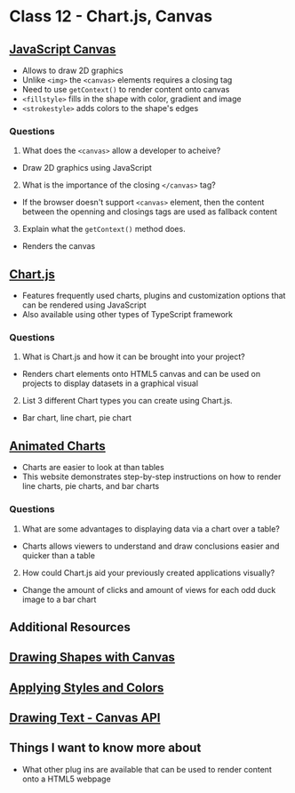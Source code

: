 # Class 12 - Chart.js, Canvas

## [JavaScript Canvas](https://www.javascripttutorial.net/web-apis/javascript-canvas/)
- Allows to draw 2D graphics
- Unlike ```<img>``` the ```<canvas>``` elements requires a closing tag
- Need to use ```getContext()``` to render content onto canvas
- ```<fillstyle>``` fills in the shape with color, gradient and image
- ```<strokestyle>``` adds colors to the shape's edges


### Questions
1. What does the ```<canvas>``` allow a developer to acheive?
- Draw 2D graphics using JavaScript
2. What is the importance of the closing ```</canvas>``` tag?
- If the browser doesn't support ```<canvas>``` element, then the content between the openning and closings tags are used as fallback content
3. Explain what the ```getContext()``` method does.
- Renders the canvas

## [Chart.js](https://www.chartjs.org/docs/latest/)
- Features frequently used charts, plugins and customization options that can be rendered using JavaScript
- Also available using other types of TypeScript framework


### Questions
1. What is Chart.js and how it can be brought into your project?
- Renders chart elements onto HTML5 canvas and can be used on projects to display datasets in a graphical visual
2. List 3 different Chart types you can create using Chart.js.
- Bar chart, line chart, pie chart

## [Animated Charts](https://www.webdesignerdepot.com/2013/11/easily-create-stunning-animated-charts-with-chart-js/)
- Charts are easier to look at than tables
- This website demonstrates step-by-step instructions on how to render line charts, pie charts, and bar charts

### Questions
1. What are some advantages to displaying data via a chart over a table?
- Charts allows viewers to understand and draw conclusions easier and quicker than a table
2. How could Chart.js aid your previously created applications visually?
- Change the amount of clicks and amount of views for each odd duck image to a bar chart

## Additional Resources

## [Drawing Shapes with Canvas](https://developer.mozilla.org/en-US/docs/Web/API/Canvas_API/Tutorial/Drawing_shapes)

## [Applying Styles and Colors](https://developer.mozilla.org/en-US/docs/Web/API/Canvas_API/Tutorial/Applying_styles_and_colors)

## [Drawing Text - Canvas API](https://developer.mozilla.org/en-US/docs/Web/API/Canvas_API/Tutorial/Drawing_text)

## Things I want to know more about
- What other plug ins are available that can be used to render content onto a HTML5 webpage

